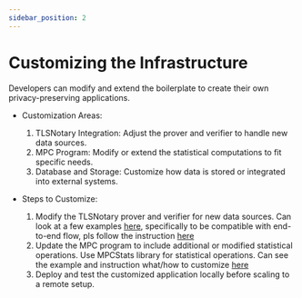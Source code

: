 ```yaml
---
sidebar_position: 2
---
```


# Customizing the Infrastructure

Developers can modify and extend the boilerplate to create their own privacy-preserving applications.

- Customization Areas:

  1. TLSNotary Integration: Adjust the prover and verifier to handle new data sources.
  2. MPC Program: Modify or extend the statistical computations to fit specific needs.
  3. Database and Storage: Customize how data is stored or integrated into external systems.

- Steps to Customize:
  1. Modify the TLSNotary prover and verifier for new data sources. Can look at a few examples [here](https://github.com/ZKStats/tlsn/tree/mpspdz-compat/tlsn/examples), specifically to be compatible with end-to-end flow, pls follow the instruction [here](https://github.com/ZKStats/tlsn/tree/mpspdz-compat/tlsn/examples/binance)
  2. Update the MPC program to include additional or modified statistical operations. Use MPCStats library for statistical operations. Can see the example and instruction what/how to customize [here](https://github.com/ZKStats/MP-SPDZ/tree/mpcstats-lib/mpcstats)
  3. Deploy and test the customized application locally before scaling to a remote setup.
